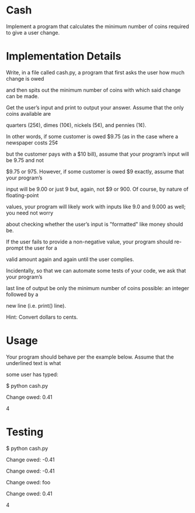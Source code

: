 # Cash
Implement a program that calculates the minimum number of coins required to give a user change.
# Implementation Details
Write, in a file called cash.py, a program that first asks the user how much change is owed

and then spits out the minimum number of coins with which said change can be made.

Get the user’s input and print to output your answer. Assume that the only coins available are

quarters (25¢), dimes (10¢), nickels (5¢), and pennies (1¢).

In other words, if some customer is owed $9.75 (as in the case where a newspaper costs 25¢

but the customer pays with a $10 bill), assume that your program’s input will be 9.75 and not

$9.75 or 975. However, if some customer is owed $9 exactly, assume that your program’s

input will be 9.00 or just 9 but, again, not $9 or 900. Of course, by nature of floating-point

values, your program will likely work with inputs like 9.0 and 9.000 as well; you need not worry

about checking whether the user’s input is &quot;formatted&quot; like money should be.

If the user fails to provide a non-negative value, your program should re-prompt the user for a

valid amount again and again until the user complies.

Incidentally, so that we can automate some tests of your code, we ask that your program’s

last line of output be only the minimum number of coins possible: an integer followed by a

new line (i.e. print() line).

Hint: Convert dollars to cents.

# Usage
Your program should behave per the example below. Assume that the underlined text is what

some user has typed:

$ python cash.py

Change owed: 0.41

4

# Testing

$ python cash.py

Change owed: -0.41

Change owed: -0.41

Change owed: foo

Change owed: 0.41

4

